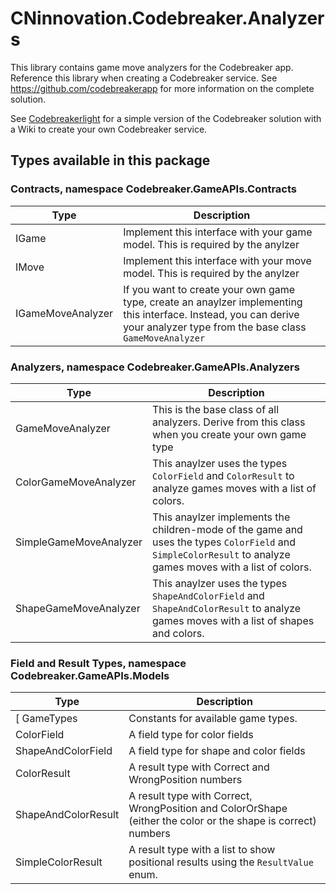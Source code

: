 ﻿# CNinnovation.Codebreaker.Analyzers

This library contains game move analyzers for the Codebreaker app. Reference this library when creating a Codebreaker service.
See https://github.com/codebreakerapp for more information on the complete solution.

See [Codebreakerlight](https://github.com/codebreakerapp/codebreakerlight) for a simple version of the Codebreaker solution with a Wiki to create your own Codebreaker service.

## Types available in this package

### Contracts, namespace Codebreaker.GameAPIs.Contracts

| Type     | Description        |
|----------|--------------------|
| IGame    | Implement this interface with your game model. This is required by the anylzer |
| IMove    | Implement this interface with your move model. This is required by the anylzer |
| IGameMoveAnalyzer | If you want to create your own game type, create an anaylzer implementing this interface. Instead, you can derive your analyzer type from the base class `GameMoveAnalyzer` |

### Analyzers, namespace Codebreaker.GameAPIs.Analyzers

| Type     | Description        |
|----------|--------------------|
| GameMoveAnalyzer  | This is the base class of all analyzers. Derive from this class when you create your own game type |
| ColorGameMoveAnalyzer | This anaylzer uses the types `ColorField` and `ColorResult` to analyze games moves with a list of colors. |
| SimpleGameMoveAnalyzer | This anaylzer implements the children-mode of the game and uses the types `ColorField` and `SimpleColorResult` to analyze games moves with a list of colors. |
| ShapeGameMoveAnalyzer | This anaylzer uses the types `ShapeAndColorField` and `ShapeAndColorResult` to analyze games moves with a list of shapes and colors. |

### Field and Result Types, namespace Codebreaker.GameAPIs.Models

| Type     | Description        |
|----------|--------------------|
[ GameTypes | Constants for available game types. |
| ColorField  | A field type for color fields |
| ShapeAndColorField | A field type for shape and color fields |
| ColorResult | A result type with Correct and WrongPosition  numbers |
| ShapeAndColorResult | A result type with Correct, WrongPosition and ColorOrShape (either the color or the shape is correct) numbers |
| SimpleColorResult | A result type with a list to show positional results using the `ResultValue` enum. |
